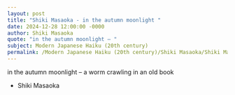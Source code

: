 ```yaml
---
layout: post
title: "Shiki Masaoka - in the autumn moonlight "
date: 2024-12-28 12:00:00 -0000
author: Shiki Masaoka
quote: "in the autumn moonlight – "
subject: Modern Japanese Haiku (20th century)
permalink: /Modern Japanese Haiku (20th century)/Shiki Masaoka/Shiki Masaoka - in the autumn moonlight 
---
```


in the autumn moonlight – 
a worm crawling 
in an old book

- Shiki Masaoka
